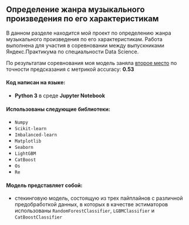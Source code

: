 ## Определение жанра музыкального произведения по его характеристикам


В данном разделе находится мой проект по определению жанра музыкального произведения по его характеристикам. Работа выполнена для участия в соревновании между выпускниками Яндекс.Практикума по специальности Data Science. 

По результатам соревнования моя модель заняла [второе место](https://www.kaggle.com/competitions/music-genre-prediction-m124ds/leaderboard?) по точности предсказания с метрикой accuracy: **0.53**


#### Код написан на языке:
- **Python 3** в среде **Jupyter Notebook**

#### Использованы следующие библиотеки:

- `Numpy`
- `Scikit-learn`
- `Imbalanced-learn`
- `Matplotlib`
- `Seaborn`
- `LightGBM`
- `CatBoost`
- `Os`
- `Re`
    
#### Модель представляет собой:
- стекинговую модель, состоящую из трех пайплайнов с различной предобработкой данных, в которых в качестве эстиматоров использованы `RandomForestClassifier`, `LGBMClassifier` и `CatBoostClassifier`

